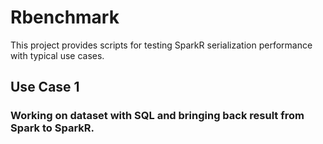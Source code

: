 # Rbenchmark

This project provides scripts for testing SparkR serialization performance with typical use cases.

## Use Case 1

### Working on dataset with SQL and bringing back result from Spark to SparkR.
